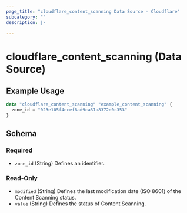 ```yaml
---
page_title: "cloudflare_content_scanning Data Source - Cloudflare"
subcategory: ""
description: |-
  
---
```


# cloudflare_content_scanning (Data Source)



## Example Usage

```terraform
data "cloudflare_content_scanning" "example_content_scanning" {
  zone_id = "023e105f4ecef8ad9ca31a8372d0c353"
}
```

<!-- schema generated by tfplugindocs -->
## Schema

### Required

- `zone_id` (String) Defines an identifier.

### Read-Only

- `modified` (String) Defines the last modification date (ISO 8601) of the Content Scanning status.
- `value` (String) Defines the status of Content Scanning.


